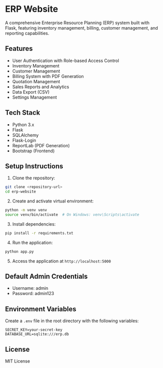 # ERP Website

A comprehensive Enterprise Resource Planning (ERP) system built with Flask, featuring inventory management, billing, customer management, and reporting capabilities.

## Features

- User Authentication with Role-based Access Control
- Inventory Management
- Customer Management
- Billing System with PDF Generation
- Quotation Management
- Sales Reports and Analytics
- Data Export (CSV)
- Settings Management

## Tech Stack

- Python 3.x
- Flask
- SQLAlchemy
- Flask-Login
- ReportLab (PDF Generation)
- Bootstrap (Frontend)

## Setup Instructions

1. Clone the repository:
```bash
git clone <repository-url>
cd erp-website
```

2. Create and activate virtual environment:
```bash
python -m venv venv
source venv/bin/activate  # On Windows: venv\Scripts\activate
```

3. Install dependencies:
```bash
pip install -r requirements.txt
```

4. Run the application:
```bash
python app.py
```

5. Access the application at `http://localhost:5000`

## Default Admin Credentials

- Username: admin
- Password: admin123

## Environment Variables

Create a `.env` file in the root directory with the following variables:

```
SECRET_KEY=your-secret-key
DATABASE_URL=sqlite:///erp.db
```

## License

MIT License 
